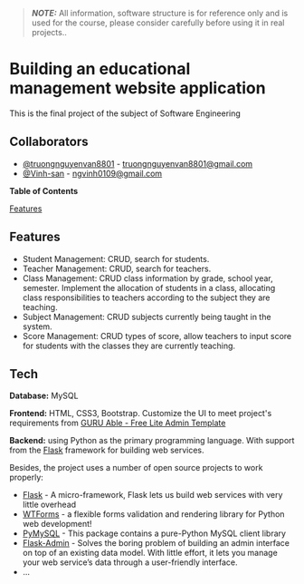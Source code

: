 > **_NOTE:_**  All information, software structure is for reference only and is used for the course, please consider carefully before using it in real projects..

# Building an educational management website application

This is the final project of the subject of Software Engineering


## Collaborators

- [@truongnguyenvan8801](https://github.com/truongnguyenvan8801) - truongnguyenvan8801@gmail.com
- [@Vinh-san](https://github.com/Vinh-san) - ngvinh0109@gmail.com

**Table of Contents**

[Features](https://github.com/truongnguyenvan8801/ManagementStudent_Flask/edit/master/README.md#Features)


## Features

- Student Management: CRUD, search for students.
- Teacher Management: CRUD, search for teachers.
- Class Management: CRUD class information by grade, school year, semester. Implement the allocation of students in a class, allocating class responsibilities to         teachers according to the subject they are teaching.
- Subject Management: CRUD subjects currently being taught in the system.
- Score Management: CRUD types of score, allow teachers to input score for students with the classes they are currently teaching.


## Tech

**Database:** MySQL

**Frontend:** HTML, CSS3, Bootstrap. Customize the UI to meet project's requirements from [GURU Able - Free Lite Admin Template](https://github.com/technext/guruable2)

**Backend:** using Python as the primary programming language. With support from the [<ins>Flask</ins>](https://flask.palletsprojects.com/en/2.1.x/) framework for building web services.

Besides, the project uses a number of open source projects to work properly:
- [<ins>Flask</ins>](https://flask.palletsprojects.com/en/2.1.x/) -  A micro-framework, Flask lets us build web services with very little overhead
- [<ins>WTForms</ins>](https://wtforms.readthedocs.io/en/3.0.x/) - a flexible forms validation and rendering library for Python web development!
- [<ins>PyMySQL</ins>](https://pypi.org/project/PyMySQL/#documentation) - This package contains a pure-Python MySQL client library
- [<ins>Flask-Admin</ins>](https://flask-admin.readthedocs.io/en/latest/) - Solves the boring problem of building an admin interface on top of an existing data model. With little effort, it lets you manage your web service’s data through a user-friendly interface.
- ...




